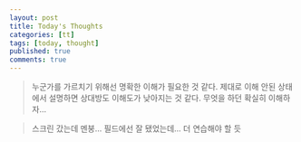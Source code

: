 ```yaml
---
layout: post
title: Today's Thoughts
categories: [tt]
tags: [today, thought]
published: true
comments: true
---
```


> 누군가를 가르치기 위해선 명확한 이해가 필요한 것 같다.
> 제대로 이해 안된 상태에서 설명하면 상대방도 이해도가 낮아지는 것 같다.
> 무엇을 하던 확실히 이해하자...

> 스크린 갔는데 멘붕...
> 필드에선 잘 됐었는데... 
> 더 연습해야 할 듯